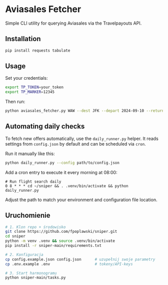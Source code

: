 # Aviasales Fetcher

Simple CLI utility for querying Aviasales via the Travelpayouts API.

## Installation

```bash
pip install requests tabulate
```

## Usage

Set your credentials:

```bash
export TP_TOKEN=your_token
export TP_MARKER=12345
```

Then run:

```bash
python aviasales_fetcher.py WAW --dest JFK --depart 2024-09-10 --return-date 2024-09-20
```

## Automating daily checks

To fetch new offers automatically, use the `daily_runner.py` helper. It reads
settings from `config.json` by default and can be scheduled via `cron`.

Run it manually like this:

```bash
python daily_runner.py --config path/to/config.json
```

Add a cron entry to execute it every morning at 08:00:

```cron
# Run flight search daily
0 8 * * * cd ~/sniper && . .venv/bin/activate && python daily_runner.py
```

Adjust the path to match your environment and configuration file location.

## Uruchomienie

```bash
# 1. Klon repo + środowisko
git clone https://github.com/fpoplawski/sniper.git
cd sniper
python -m venv .venv && source .venv/bin/activate
pip install -r sniper-main/requirements.txt

# 2. Konfiguracja
cp config.example.json config.json      # uzupełnij swoje parametry
cp .env.example .env                    # tokeny/API‑keys

# 3. Start harmonogramu
python sniper-main/tasks.py
```
